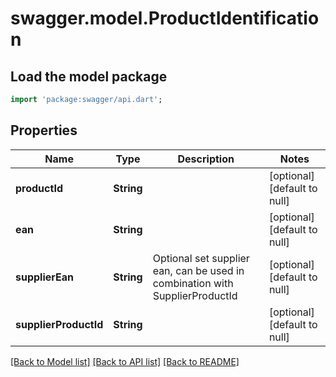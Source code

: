# swagger.model.ProductIdentification

## Load the model package
```dart
import 'package:swagger/api.dart';
```

## Properties
Name | Type | Description | Notes
------------ | ------------- | ------------- | -------------
**productId** | **String** |  | [optional] [default to null]
**ean** | **String** |  | [optional] [default to null]
**supplierEan** | **String** | Optional set supplier ean, can be used in combination with SupplierProductId | [optional] [default to null]
**supplierProductId** | **String** |  | [optional] [default to null]

[[Back to Model list]](../README.md#documentation-for-models) [[Back to API list]](../README.md#documentation-for-api-endpoints) [[Back to README]](../README.md)



